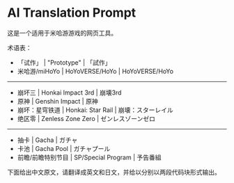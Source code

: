 
# AI Translation Prompt

这是一个适用于米哈游游戏的网页工具。

术语表：
- 「试作」 | "Prototype" | 「試作」
- 米哈游/miHoYo | HoYoVERSE/HoYo | HoYoVERSE/HoYo
---
- 崩坏三 | Honkai Impact 3rd | 崩壊3rd
- 原神 | Genshin Impact | 原神
- 崩坏：星穹铁道 | Honkai: Star Rail | 崩壊：スターレイル
- 绝区零 | Zenless Zone Zero | ゼンレスゾーンゼロ
---
- 抽卡 | Gacha | ガチャ
- 卡池 | Gacha Pool | ガチャプール
- 前瞻/前瞻特别节目 | SP/Special Program | 予告番組

下面给出中文原文，请翻译成英文和日文，并给以分别以两段代码块形式输出。

